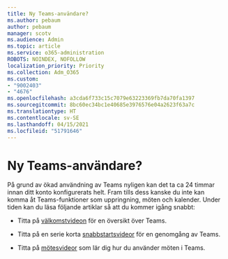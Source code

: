 ```yaml
---
title: Ny Teams-användare?
ms.author: pebaum
author: pebaum
manager: scotv
ms.audience: Admin
ms.topic: article
ms.service: o365-administration
ROBOTS: NOINDEX, NOFOLLOW
localization_priority: Priority
ms.collection: Adm_O365
ms.custom:
- "9002403"
- "4676"
ms.openlocfilehash: a3cda6f733c15c7079e63223369fb7da70fa1397
ms.sourcegitcommit: 8bc60ec34bc1e40685e3976576e04a2623f63a7c
ms.translationtype: HT
ms.contentlocale: sv-SE
ms.lasthandoff: 04/15/2021
ms.locfileid: "51791646"
---
```

# <a name="new-to-teams"></a>Ny Teams-användare?

På grund av ökad användning av Teams nyligen kan det ta ca 24 timmar innan ditt konto konfigurerats helt. Fram tills dess kanske du inte kan komma åt Teams-funktioner som uppringning, möten och kalender. Under tiden kan du läsa följande artiklar så att du kommer igång snabbt: 

- Titta på [välkomstvideon](https://support.office.com/article/welcome-to-microsoft-teams-b98d533f-118e-4bae-bf44-3df2470c2b12) för en översikt över Teams.

- Titta på en serie korta [snabbstartsvideor](https://support.office.com/article/video-what-is-microsoft-teams-422bf3aa-9ae8-46f1-83a2-e65720e1a34d) för en genomgång av Teams.

- Titta på [mötesvideor](https://support.office.com/article/join-a-teams-meeting-078e9868-f1aa-4414-8bb9-ee88e9236ee4) som lär dig hur du använder möten i Teams.
